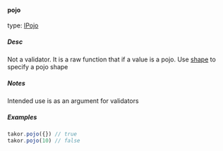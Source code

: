 #### pojo

type: [IPojo](#types)

##### Desc
Not a validator. It is a raw function that if a value is a pojo. Use [shape](#shape) to specify a pojo shape

##### Notes
Intended use is as an argument for validators

##### Examples
```javascript
takor.pojo({}) // true
takor.pojo(10) // false
```
